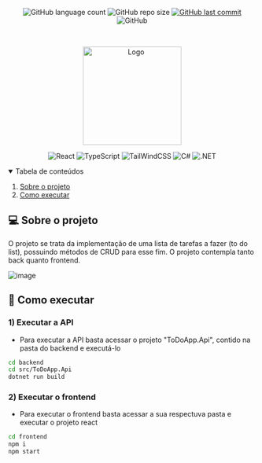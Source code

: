 <p align="center">
  <img alt="GitHub language count" src="https://img.shields.io/github/languages/count/GabrielBueno200/ToDoTaskApp">

  <img alt="GitHub repo size" src="https://img.shields.io/github/repo-size/GabrielBueno200/ToDoTaskApp">
  
  <a href="https://github.com/GabrielBueno200/ToDoTaskApp">
    <img alt="GitHub last commit" src="https://img.shields.io/github/last-commit/GabrielBueno200/ToDoTaskApp">
  </a>
  
   <img alt="GitHub" src="https://img.shields.io/github/license/GabrielBueno200/ToDoTaskApp">
</p>

<!-- PROJECT LOGO -->
<br />
<p align="center">
  <a href="#">
    <img src="https://github.com/GabrielBueno200/ToDoTaskApp/assets/56837996/03472472-6f8d-4ff0-bef3-91b5f2794f4d" alt="Logo" width="200" height="200">
  </a>
</p>

<p align="center">
  <img alt="React" src="https://img.shields.io/badge/React-20232A?style=for-the-badge&logo=react&logoColor=61DAFB"/>
  <img alt="TypeScript" src="https://img.shields.io/badge/Typescript-blue?style=for-the-badge&logo=typescript&logoColor=white"/>
  <img alt="TailWindCSS" src="https://img.shields.io/badge/tailwindcss-%2338B2AC.svg?style=for-the-badge&logo=tailwind-css&logoColor=white"/>
  <img alt="C#" src="https://img.shields.io/badge/C%23-239120?style=for-the-badge&logo=c-sharp&logoColor=white"/>
  <img alt=".NET" src="https://img.shields.io/badge/.NET-5C2D91?style=for-the-badge&logo=.net&logoColor=white"/>
</p>



<!-- TABLE OF CONTENTS -->
<details open="open">
  <summary>Tabela de conteúdos</summary>
  <ol>
    <li>
      <a href="#-about-the-project">Sobre o projeto</a>
    </li>
    <li>
      <a href="#-how-to-run">Como executar</a>
    </li>
  </ol>
</details>


<!-- ABOUT THE PROJECT -->
## 💻 Sobre o projeto
O projeto se trata da implementação de uma lista de tarefas a fazer (to do list), possuindo métodos de CRUD para esse fim. O projeto contempla tanto back quanto frontend.

![image](https://github.com/GabrielBueno200/ToDoTaskApp/assets/56837996/444222e7-8d7a-4c74-ab8f-ee4b79fd4a48)


<!-- HOW TO RUN -->
## 🚀 Como executar

### 1) Executar a API
  - Para executar a API basta acessar o projeto "ToDoApp.Api", contido na pasta do backend e executá-lo
  ```bash
  cd backend
  cd src/ToDoApp.Api
  dotnet run build
  ```
### 2) Executar o frontend
  - Para executar o frontend basta acessar a sua respectuva pasta e executar o projeto react
  ```bash
  cd frontend
  npm i 
  npm start
  ```
